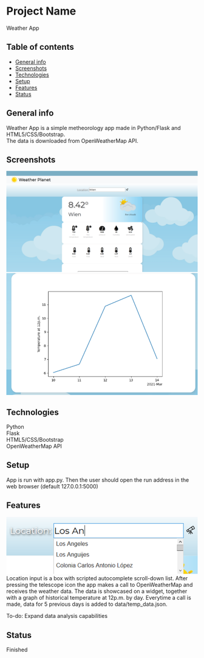 # Project Name
Weather App

## Table of contents
* [General info](#general-info)
* [Screenshots](#screenshots)
* [Technologies](#technologies)
* [Setup](#setup)
* [Features](#features)
* [Status](#status)

## General info
Weather App is a simple metheorology app made in Python/Flask and HTML5/CSS/Bootstrap.  
The data is downloaded from OpenWeatherMap API.

## Screenshots
![Example screenshot](./img/appShowcase1.png)
![Example screenshot](./img/appShowcase2.png)

## Technologies
Python  
Flask  
HTML5/CSS/Bootstrap  
OpenWeatherMap API  

## Setup
App is run with app.py. Then the user should open the run address in the web browser (default 127.0.0.1:5000)

## Features
![Example screenshot](./img/autocomplete.png)  
Location input is a box with scripted autocomplete scroll-down list. After pressing the telescope icon the app makes a call to OpenWeatherMap and receives the weather data.
The data is showcased on a widget, together with a graph of historical temperature at 12p.m. by day. Everytime a call is made, data for 5 previous days is added to data/temp_data.json. 

To-do:
Expand data analysis capabilities

## Status
Finished